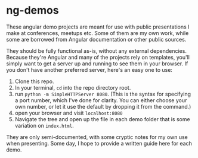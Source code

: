 ng-demos
========

These angular demo projects are meant for use with public presentations I make at conferences, meetups etc. Some of them are my own work, while some are borrowed from Angular documentation or other public sources.

They should be fully functional as-is, without any external dependencies. Because they're Angular and many of the projects rely on templates, you'll simply want to get a server up and running to see them in your browser. If you don't have another preferred server, here's an easy one to use:

1. Clone this repo. 
2. In your terminal, `cd` into the repo directory root.
3. run `python -m SimpleHTTPServer 8080`. (This is the syntax for specifying a port number, which I've done for clarity. You can either choose your own number, or let it use the default by dropping it from the command.)
4. open your browser and visit `localhost:8080`
5. Navigate the tree and open up the file in each demo folder that is some variation on `index.html`. 


They are only semi-documented, with some cryptic notes for my own use when presenting. Some day, I hope to provide a written guide here for each demo.
